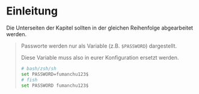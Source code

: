 # Einleitung
Die Unterseiten der Kapitel sollten in der gleichen Reihenfolge abgearbeitet werden.

> Passworte werden nur als Variable (z.B. `$PASSWORD`) dargestellt.
>
> Diese Variable muss also in eurer Konfiguration ersetzt werden.
>
> ```bash
> # bash/zsh/sh
> set PASSWORD=fumanchu123$
> # fish
> set PASSWORD fumanchu123$
> ```
